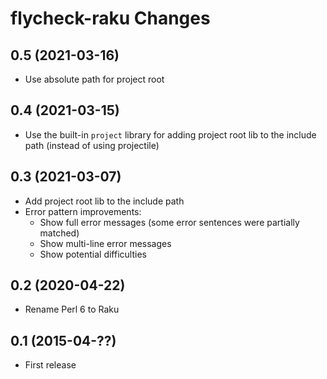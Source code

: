 flycheck-raku Changes
===================

0.5 (2021-03-16)
----------------

- Use absolute path for project root

0.4 (2021-03-15)
----------------

- Use the built-in `project` library for adding project root lib to the include path (instead of using projectile)

0.3 (2021-03-07)
----------------

- Add project root lib to the include path
- Error pattern improvements:
  - Show full error messages (some error sentences were partially matched)
  - Show multi-line error messages
  - Show potential difficulties

0.2 (2020-04-22)
----------------

- Rename Perl 6 to Raku


0.1 (2015-04-??)
----------------

- First release
